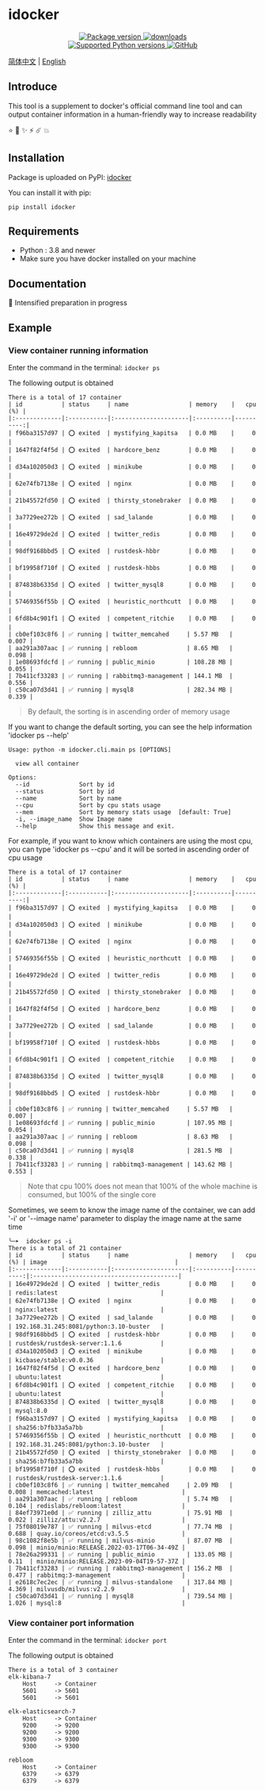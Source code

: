 # idocker

<p align="center">
    <!-- <a href="https://github.com/ponponon/idocker/actions/workflows/tests.yml" target="_blank">
        <img src="https://github.com/ponponon/idocker/actions/workflows/tests.yml/badge.svg" alt="Tests coverage"/>
    </a>
    <a href="https://coverage-badge.samuelcolvin.workers.dev/redirect/lancetnik/idocker" target="_blank">
        <img src="https://coverage-badge.samuelcolvin.workers.dev/lancetnik/idocker.svg" alt="Coverage">
    </a> -->
    <a href="https://pypi.org/project/idocker" target="_blank">
        <img src="https://img.shields.io/pypi/v/idocker?label=pypi%20package" alt="Package version">
    </a>
    <a href="https://pepy.tech/project/idocker" target="_blank">
        <img src="https://static.pepy.tech/personalized-badge/idocker?period=total&units=international_system&left_color=grey&right_color=blue&left_text=Downloads" alt="downloads"/>
    </a>
    <br/>
    <a href="https://pypi.org/project/idocker" target="_blank">
        <img src="https://img.shields.io/pypi/pyversions/idocker.svg" alt="Supported Python versions">
    </a>
    <a href="https://github.com/ponponon/idocker/blob/master/LICENSE" target="_blank">
        <img alt="GitHub" src="https://img.shields.io/github/license/ponponon/idocker?color=%23007ec6">
    </a>
</p>

[简体中文](./README.zh-CN.md) | [English](./README.md)

## Introduce

This tool is a supplement to docker's official command line tool and can output container information in a human-friendly way to increase readability

⭐️ 🌟 ✨ ⚡️ ☄️ 💥

## Installation

Package is uploaded on PyPI: [idocker](https://pypi.org/project/idocker/)

You can install it with pip:

```shell
pip install idocker
```

## Requirements

- Python : 3.8 and newer
- Make sure you have docker installed on your machine

## Documentation

📄 Intensified preparation in progress

## Example

### View container running information

Enter the command in the terminal: `idocker ps`

The following output is obtained

```shell
There is a total of 17 container
| id           | status     | name                 | memory    |   cpu (%) |
|:-------------|:-----------|:---------------------|:----------|----------:|
| f96ba3157d97 | ⭕️ exited  | mystifying_kapitsa   | 0.0 MB    |     0     |
| 1647f82f4f5d | ⭕️ exited  | hardcore_benz        | 0.0 MB    |     0     |
| d34a102050d3 | ⭕️ exited  | minikube             | 0.0 MB    |     0     |
| 62e74fb7138e | ⭕️ exited  | nginx                | 0.0 MB    |     0     |
| 21b45572fd50 | ⭕️ exited  | thirsty_stonebraker  | 0.0 MB    |     0     |
| 3a7729ee272b | ⭕️ exited  | sad_lalande          | 0.0 MB    |     0     |
| 16e49729de2d | ⭕️ exited  | twitter_redis        | 0.0 MB    |     0     |
| 98df9168bbd5 | ⭕️ exited  | rustdesk-hbbr        | 0.0 MB    |     0     |
| bf19958f710f | ⭕️ exited  | rustdesk-hbbs        | 0.0 MB    |     0     |
| 874838b6335d | ⭕️ exited  | twitter_mysql8       | 0.0 MB    |     0     |
| 57469356f55b | ⭕️ exited  | heuristic_northcutt  | 0.0 MB    |     0     |
| 6fd8b4c901f1 | ⭕️ exited  | competent_ritchie    | 0.0 MB    |     0     |
| cb0ef103c8f6 | ✅ running | twitter_memcahed     | 5.57 MB   |     0.007 |
| aa291a307aac | ✅ running | rebloom              | 8.65 MB   |     0.098 |
| 1e08693fdcfd | ✅ running | public_minio         | 108.28 MB |     0.055 |
| 7b411cf33283 | ✅ running | rabbitmq3-management | 144.1 MB  |     0.556 |
| c50ca07d3d41 | ✅ running | mysql8               | 282.34 MB |     0.339 |
```

> By default, the sorting is in ascending order of memory usage

If you want to change the default sorting, you can see the help information 'idocker ps --help'

```shell
Usage: python -m idocker.cli.main ps [OPTIONS]

  view all container

Options:
  --id              Sort by id
  --status          Sort by id
  --name            Sort by name
  --cpu             Sort by cpu stats usage
  --mem             Sort by memory stats usage  [default: True]
  -i, --image_name  Show Image name
  --help            Show this message and exit.

```

For example, if you want to know which containers are using the most cpu, you can type 'idocker ps --cpu' and it will be sorted in ascending order of cpu usage

```shell
There is a total of 17 container
| id           | status     | name                 | memory    |   cpu (%) |
|:-------------|:-----------|:---------------------|:----------|----------:|
| f96ba3157d97 | ⭕️ exited  | mystifying_kapitsa   | 0.0 MB    |     0     |
| d34a102050d3 | ⭕️ exited  | minikube             | 0.0 MB    |     0     |
| 62e74fb7138e | ⭕️ exited  | nginx                | 0.0 MB    |     0     |
| 57469356f55b | ⭕️ exited  | heuristic_northcutt  | 0.0 MB    |     0     |
| 16e49729de2d | ⭕️ exited  | twitter_redis        | 0.0 MB    |     0     |
| 21b45572fd50 | ⭕️ exited  | thirsty_stonebraker  | 0.0 MB    |     0     |
| 1647f82f4f5d | ⭕️ exited  | hardcore_benz        | 0.0 MB    |     0     |
| 3a7729ee272b | ⭕️ exited  | sad_lalande          | 0.0 MB    |     0     |
| bf19958f710f | ⭕️ exited  | rustdesk-hbbs        | 0.0 MB    |     0     |
| 6fd8b4c901f1 | ⭕️ exited  | competent_ritchie    | 0.0 MB    |     0     |
| 874838b6335d | ⭕️ exited  | twitter_mysql8       | 0.0 MB    |     0     |
| 98df9168bbd5 | ⭕️ exited  | rustdesk-hbbr        | 0.0 MB    |     0     |
| cb0ef103c8f6 | ✅ running | twitter_memcahed     | 5.57 MB   |     0.007 |
| 1e08693fdcfd | ✅ running | public_minio         | 107.95 MB |     0.054 |
| aa291a307aac | ✅ running | rebloom              | 8.63 MB   |     0.098 |
| c50ca07d3d41 | ✅ running | mysql8               | 281.5 MB  |     0.338 |
| 7b411cf33283 | ✅ running | rabbitmq3-management | 143.62 MB |     0.553 |
```

> Note that cpu 100% does not mean that 100% of the whole machine is consumed, but 100% of the single core

Sometimes, we seem to know the image name of the container, we can add '-i' or '--image name' parameter to display the image name at the same time

```shell
╰─➤  idocker ps -i
There is a total of 21 container
| id           | status     | name                 | memory    |   cpu (%) | image                                    |
|:-------------|:-----------|:---------------------|:----------|----------:|:-----------------------------------------|
| 16e49729de2d | ⭕️ exited  | twitter_redis        | 0.0 MB    |     0     | redis:latest                             |
| 62e74fb7138e | ⭕️ exited  | nginx                | 0.0 MB    |     0     | nginx:latest                             |
| 3a7729ee272b | ⭕️ exited  | sad_lalande          | 0.0 MB    |     0     | 192.168.31.245:8081/python:3.10-buster   |
| 98df9168bbd5 | ⭕️ exited  | rustdesk-hbbr        | 0.0 MB    |     0     | rustdesk/rustdesk-server:1.1.6           |
| d34a102050d3 | ⭕️ exited  | minikube             | 0.0 MB    |     0     | kicbase/stable:v0.0.36                   |
| 1647f82f4f5d | ⭕️ exited  | hardcore_benz        | 0.0 MB    |     0     | ubuntu:latest                            |
| 6fd8b4c901f1 | ⭕️ exited  | competent_ritchie    | 0.0 MB    |     0     | ubuntu:latest                            |
| 874838b6335d | ⭕️ exited  | twitter_mysql8       | 0.0 MB    |     0     | mysql:8.0                                |
| f96ba3157d97 | ⭕️ exited  | mystifying_kapitsa   | 0.0 MB    |     0     | sha256:b7fb33a5a7bb                      |
| 57469356f55b | ⭕️ exited  | heuristic_northcutt  | 0.0 MB    |     0     | 192.168.31.245:8081/python:3.10-buster   |
| 21b45572fd50 | ⭕️ exited  | thirsty_stonebraker  | 0.0 MB    |     0     | sha256:b7fb33a5a7bb                      |
| bf19958f710f | ⭕️ exited  | rustdesk-hbbs        | 0.0 MB    |     0     | rustdesk/rustdesk-server:1.1.6           |
| cb0ef103c8f6 | ✅ running | twitter_memcahed     | 2.09 MB   |     0.008 | memcached:latest                         |
| aa291a307aac | ✅ running | rebloom              | 5.74 MB   |     0.104 | redislabs/rebloom:latest                 |
| 84ef73971e0d | ✅ running | zilliz_attu          | 75.91 MB  |     0.022 | zilliz/attu:v2.2.7                       |
| 75f08019e787 | ✅ running | milvus-etcd          | 77.74 MB  |     0.688 | quay.io/coreos/etcd:v3.5.5               |
| 98c1082f8e5b | ✅ running | milvus-minio         | 87.07 MB  |     0.098 | minio/minio:RELEASE.2022-03-17T06-34-49Z |
| 78e26a299331 | ✅ running | public_minio         | 133.05 MB |     0.11  | minio/minio:RELEASE.2023-09-04T19-57-37Z |
| 7b411cf33283 | ✅ running | rabbitmq3-management | 156.2 MB  |     0.477 | rabbitmq:3-management                    |
| e2618c7ec2ec | ✅ running | milvus-standalone    | 317.84 MB |     4.369 | milvusdb/milvus:v2.2.9                   |
| c50ca07d3d41 | ✅ running | mysql8               | 739.54 MB |     1.026 | mysql:8                                  |
```

### View container port information

Enter the command in the terminal: `idocker port`

The following output is obtained

```shell
There is a total of 3 container
elk-kibana-7
    Host     -> Container
    5601     -> 5601
    5601     -> 5601

elk-elasticsearch-7
    Host     -> Container
    9200     -> 9200
    9200     -> 9200
    9300     -> 9300
    9300     -> 9300

rebloom
    Host     -> Container
    6379     -> 6379
    6379     -> 6379
```
